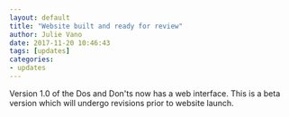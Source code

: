 ```yaml
---
layout: default
title: "Website built and ready for review"
author: Julie Vano
date: 2017-11-20 10:46:43
tags: [updates]
categories:
- updates
---
```


Version 1.0 of the Dos and Don'ts now has a web interface.  This is a beta version which will undergo revisions prior to website launch.
